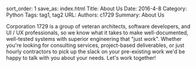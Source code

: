sort_order: 1
save_as: index.html
Title: About Us
Date: 2016-4-8
Category: Python
Tags: tag1, tag2
URL:
Authors: c1729
Summary: About Us

Corporation 1729 is a group of veteran architects, software developers, and UI / UX professionals, so we know what it takes to make well-documented, well-tested systems with superior engineering that "just work".  Whether you're looking for consulting services, project-based deliverables, or just hourly contractors to pick up the slack on your pre-existing work we'd be happy to talk with you about your needs.  Let's work together!
